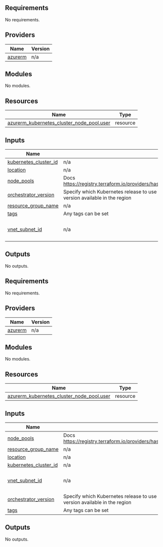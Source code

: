 ## Requirements

No requirements.

## Providers

| Name | Version |
|------|---------|
| <a name="provider_azurerm"></a> [azurerm](#provider\_azurerm) | n/a |

## Modules

No modules.

## Resources

| Name | Type |
|------|------|
| [azurerm_kubernetes_cluster_node_pool.user](https://registry.terraform.io/providers/hashicorp/azurerm/latest/docs/resources/kubernetes_cluster_node_pool) | resource |

## Inputs

| Name | Description | Type | Default | Required |
|------|-------------|------|---------|:--------:|
| <a name="input_kubernetes_cluster_id"></a> [kubernetes\_cluster\_id](#input\_kubernetes\_cluster\_id) | n/a | `string` | `""` | no |
| <a name="input_location"></a> [location](#input\_location) | n/a | `string` | `"eastus"` | no |
| <a name="input_node_pools"></a> [node\_pools](#input\_node\_pools) | Docs https://registry.terraform.io/providers/hashicorp/azurerm/latest/docs/resources/kubernetes_cluster_node_pool | `any` | n/a | yes |
| <a name="input_orchestrator_version"></a> [orchestrator\_version](#input\_orchestrator\_version) | Specify which Kubernetes release to use for the orchestration layer. The default used is the latest Kubernetes version available in the region | `string` | `null` | no |
| <a name="input_resource_group_name"></a> [resource\_group\_name](#input\_resource\_group\_name) | n/a | `string` | `""` | no |
| <a name="input_tags"></a> [tags](#input\_tags) | Any tags can be set | `map(string)` | `{}` | no |
| <a name="input_vnet_subnet_id"></a> [vnet\_subnet\_id](#input\_vnet\_subnet\_id) | n/a | `list(string)` | <pre>[<br>  ""<br>]</pre> | no |

## Outputs

No outputs.
<!-- BEGINNING OF PRE-COMMIT-TERRAFORM DOCS HOOK -->
## Requirements

No requirements.

## Providers

| Name | Version |
|------|---------|
| <a name="provider_azurerm"></a> [azurerm](#provider\_azurerm) | n/a |

## Modules

No modules.

## Resources

| Name | Type |
|------|------|
| [azurerm_kubernetes_cluster_node_pool.user](https://registry.terraform.io/providers/hashicorp/azurerm/latest/docs/resources/kubernetes_cluster_node_pool) | resource |

## Inputs

| Name | Description | Type | Default | Required |
|------|-------------|------|---------|:--------:|
| <a name="input_node_pools"></a> [node\_pools](#input\_node\_pools) | Docs https://registry.terraform.io/providers/hashicorp/azurerm/latest/docs/resources/kubernetes_cluster_node_pool | `any` | n/a | yes |
| <a name="input_resource_group_name"></a> [resource\_group\_name](#input\_resource\_group\_name) | n/a | `string` | `""` | no |
| <a name="input_location"></a> [location](#input\_location) | n/a | `string` | `"eastus"` | no |
| <a name="input_kubernetes_cluster_id"></a> [kubernetes\_cluster\_id](#input\_kubernetes\_cluster\_id) | n/a | `string` | `""` | no |
| <a name="input_vnet_subnet_id"></a> [vnet\_subnet\_id](#input\_vnet\_subnet\_id) | n/a | `list(string)` | <pre>[<br>  ""<br>]</pre> | no |
| <a name="input_orchestrator_version"></a> [orchestrator\_version](#input\_orchestrator\_version) | Specify which Kubernetes release to use for the orchestration layer. The default used is the latest Kubernetes version available in the region | `string` | `null` | no |
| <a name="input_tags"></a> [tags](#input\_tags) | Any tags can be set | `map(string)` | `{}` | no |

## Outputs

No outputs.
<!-- END OF PRE-COMMIT-TERRAFORM DOCS HOOK -->
